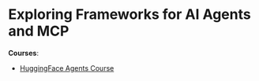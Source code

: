 # Exploring Frameworks for AI Agents and MCP

**Courses**:
- [HuggingFace Agents Course](https://huggingface.co/learn/agents-course/en/unit0/introduction)